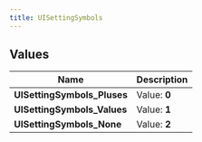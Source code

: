 ```yaml
---
title: UISettingSymbols
---
```


## Values
| Name | Description |
| ---- | ----------- |
| **UISettingSymbols_Pluses** | Value: **0** |
| **UISettingSymbols_Values** | Value: **1** |
| **UISettingSymbols_None** | Value: **2** |

